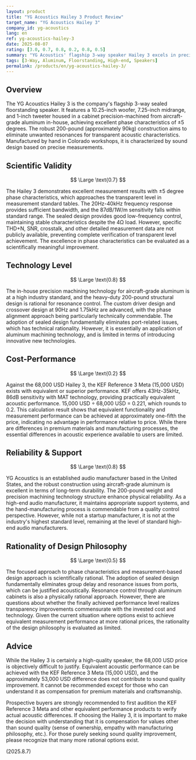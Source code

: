 ```yaml
---
layout: product
title: "YG Acoustics Hailey 3 Product Review"
target_name: "YG Acoustics Hailey 3"
company_id: yg-acoustics
lang: en
ref: yg-acoustics-hailey-3
date: 2025-08-07
rating: [3.0, 0.7, 0.8, 0.2, 0.8, 0.5]
summary: "YG Acoustics' flagship 3-way speaker Hailey 3 excels in precision aluminum machining and phase characteristics, but at 68,000 USD, equivalent performance can be achieved at significantly lower cost through alternative options"
tags: [3-Way, Aluminum, Floorstanding, High-end, Speakers]
permalink: /products/en/yg-acoustics-hailey-3/
---
```

## Overview

The YG Acoustics Hailey 3 is the company's flagship 3-way sealed floorstanding speaker. It features a 10.25-inch woofer, 7.25-inch midrange, and 1-inch tweeter housed in a cabinet precision-machined from aircraft-grade aluminum in-house, achieving excellent phase characteristics of ±5 degrees. The robust 200-pound (approximately 90kg) construction aims to eliminate unwanted resonances for transparent acoustic characteristics. Manufactured by hand in Colorado workshops, it is characterized by sound design based on precise measurements.

## Scientific Validity

$$ \Large \text{0.7} $$

The Hailey 3 demonstrates excellent measurement results with ±5 degree phase characteristics, which approaches the transparent level in measurement standard tables. The 20Hz-40kHz frequency response provides sufficient bandwidth, and the 87dB/1W/m sensitivity falls within standard range. The sealed design provides good low-frequency control, maintaining stable characteristics despite the 4Ω load. However, specific THD+N, SNR, crosstalk, and other detailed measurement data are not publicly available, preventing complete verification of transparent level achievement. The excellence in phase characteristics can be evaluated as a scientifically meaningful improvement.

## Technology Level

$$ \Large \text{0.8} $$

The in-house precision machining technology for aircraft-grade aluminum is at a high industry standard, and the heavy-duty 200-pound structural design is rational for resonance control. The custom driver design and crossover design at 90Hz and 1.75kHz are advanced, with the phase alignment approach being particularly technically commendable. The adoption of sealed design fundamentally eliminates port-related issues, which has technical rationality. However, it is essentially an application of aluminum machining technology, and is limited in terms of introducing innovative new technologies.

## Cost-Performance

$$ \Large \text{0.2} $$

Against the 68,000 USD Hailey 3, the KEF Reference 3 Meta (15,000 USD) exists with equivalent or superior performance. KEF offers 43Hz-35kHz, 86dB sensitivity with MAT technology, providing practically equivalent acoustic performance. 15,000 USD ÷ 68,000 USD = 0.221, which rounds to 0.2. This calculation result shows that equivalent functionality and measurement performance can be achieved at approximately one-fifth the price, indicating no advantage in performance relative to price. While there are differences in premium materials and manufacturing processes, the essential differences in acoustic experience available to users are limited.

## Reliability & Support

$$ \Large \text{0.8} $$

YG Acoustics is an established audio manufacturer based in the United States, and the robust construction using aircraft-grade aluminum is excellent in terms of long-term durability. The 200-pound weight and precision machining technology structure enhance physical reliability. As a high-end audio manufacturer, it maintains appropriate support systems, and the hand-manufacturing process is commendable from a quality control perspective. However, while not a startup manufacturer, it is not at the industry's highest standard level, remaining at the level of standard high-end audio manufacturers.

## Rationality of Design Philosophy

$$ \Large \text{0.5} $$

The focused approach to phase characteristics and measurement-based design approach is scientifically rational. The adoption of sealed design fundamentally eliminates group delay and resonance issues from ports, which can be justified acoustically. Resonance control through aluminum cabinets is also a physically rational approach. However, there are questions about whether the finally achieved performance level realizes transparency improvements commensurate with the invested cost and technology. Given the current situation where options exist to achieve equivalent measurement performance at more rational prices, the rationality of the design philosophy is evaluated as limited.

## Advice

While the Hailey 3 is certainly a high-quality speaker, the 68,000 USD price is objectively difficult to justify. Equivalent acoustic performance can be achieved with the KEF Reference 3 Meta (15,000 USD), and the approximately 53,000 USD difference does not contribute to sound quality improvement. It cannot be recommended except for those who can understand it as compensation for premium materials and craftsmanship.

Prospective buyers are strongly recommended to first audition the KEF Reference 3 Meta and other equivalent performance products to verify actual acoustic differences. If choosing the Hailey 3, it is important to make the decision with understanding that it is compensation for values other than sound quality (sense of ownership, empathy with manufacturing philosophy, etc.). For those purely seeking sound quality improvement, please recognize that many more rational options exist.

(2025.8.7)
